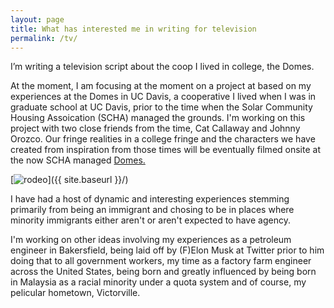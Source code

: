```yaml
---
layout: page
title: What has interested me in writing for television
permalink: /tv/
---
```


I’m writing a television script about the coop I lived in college, the Domes.

At the moment, I am focusing at the moment on a project at based on my experiences at the Domes in UC Davis, a cooperative I lived when I was in graduate school at UC Davis, prior to the time when the Solar Community Housing Assoication (SCHA) managed the grounds. I'm working on this project with two close friends from the time, Cat Callaway and Johnny Orozco. Our fringe realities in a college fringe and the characters we have created from inspiration from those times will be eventually filmed onsite at the now SCHA managed <a href="http://schadavis.org/the-domes">Domes.</a>

[<img src="{{ site.baseurl }}/images/profile-pic.jpeg" alt="rodeo"/>]({{ site.baseurl }}/)

I have had a host of dynamic and interesting experiences stemming primarily from being an immigrant and chosing to be in places where minority immigrants either aren't or aren't expected to have agency. 

I'm working on other ideas involving my experiences as a petroleum engineer in Bakersfield, being laid off by (F)Elon Musk at Twitter prior to him doing that to all government workers, my time as a factory farm engineer across the United States, being born and greatly influenced by being born in Malaysia as a racial minority under a quota system and of course, my pelicular hometown, Victorville.